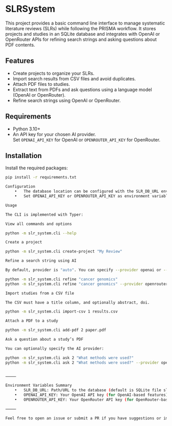 # SLRSystem

This project provides a basic command line interface to manage systematic literature reviews (SLRs) while following the PRISMA workflow. It stores projects and studies in an SQLite database and integrates with OpenAI or OpenRouter APIs for refining search strings and asking questions about PDF contents.

## Features

- Create projects to organize your SLRs.
- Import search results from CSV files and avoid duplicates.
- Attach PDF files to studies.
- Extract text from PDFs and ask questions using a language model (OpenAI or OpenRouter).
- Refine search strings using OpenAI or OpenRouter.

## Requirements

- Python 3.10+
- An API key for your chosen AI provider.  
  Set `OPENAI_API_KEY` for OpenAI or `OPENROUTER_API_KEY` for OpenRouter.

## Installation

Install the required packages:

```bash
pip install -r requirements.txt

Configuration
	•	The database location can be configured with the SLR_DB_URL environment variable.
	•	Set OPENAI_API_KEY or OPENROUTER_API_KEY as environment variables to authenticate with your AI provider.

Usage

The CLI is implemented with Typer:

View all commands and options

python -m slr_system.cli --help

Create a project

python -m slr_system.cli create-project "My Review"

Refine a search string using AI

By default, provider is "auto". You can specify --provider openai or --provider openrouter if desired.

python -m slr_system.cli refine "cancer genomics"
python -m slr_system.cli refine "cancer genomics" --provider openrouter

Import studies from a CSV file

The CSV must have a title column, and optionally abstract, doi.

python -m slr_system.cli import-csv 1 results.csv

Attach a PDF to a study

python -m slr_system.cli add-pdf 2 paper.pdf

Ask a question about a study’s PDF

You can optionally specify the AI provider:

python -m slr_system.cli ask 2 "What methods were used?"
python -m slr_system.cli ask 2 "What methods were used?" --provider openrouter


⸻

Environment Variables Summary
	•	SLR_DB_URL: Path/URL to the database (default is SQLite file slr.db)
	•	OPENAI_API_KEY: Your OpenAI API key (for OpenAI-based features)
	•	OPENROUTER_API_KEY: Your OpenRouter API key (for OpenRouter-based features)

⸻

Feel free to open an issue or submit a PR if you have suggestions or improvements!

